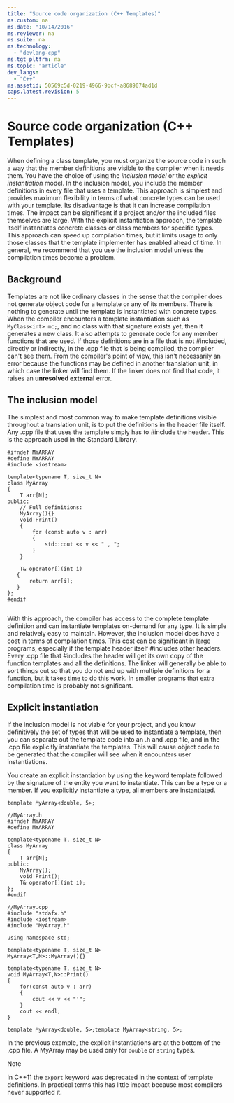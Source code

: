 ```yaml
---
title: "Source code organization (C++ Templates)"
ms.custom: na
ms.date: "10/14/2016"
ms.reviewer: na
ms.suite: na
ms.technology: 
  - "devlang-cpp"
ms.tgt_pltfrm: na
ms.topic: "article"
dev_langs: 
  - "C++"
ms.assetid: 50569c5d-0219-4966-9bcf-a8689074ad1d
caps.latest.revision: 5
---
```

# Source code organization (C++ Templates)
When defining a class template, you must organize the source code in such a way that the member definitions are visible to the compiler when it needs them.   You have the choice of using the *inclusion model* or the *explicit instantiation* model. In the inclusion model, you include  the member definitions in every file that uses a template. This approach is simplest and provides maximum flexibility in terms of what concrete types can be used with your template. Its disadvantage is that it can increase compilation times. The impact can be significant if a project and/or the included files themselves are large. With the explicit instantiation approach, the template itself instantiates concrete classes or class members for specific types.  This approach can speed up compilation times, but it limits usage to only those classes that the template implementer has enabled ahead of time. In general, we recommend that you use the inclusion model  unless the compilation times become a problem.  
  
## Background  
 Templates are not like ordinary classes in the sense that the compiler does not generate object code for a template or any of its members. There is nothing to generate until the template is instantiated with concrete types.    When the compiler encounters a template instantiation such as `MyClass<int> mc;`, and no class with that signature exists yet, then  it generates a new class. It also attempts to generate code for any member functions that are used. If those definitions are in a file that is not #included, directly or indirectly, in the .cpp file that is being compiled, the compiler can't see them.  From the compiler's point of view, this isn't necessarily an error because the functions may be defined in another translation unit, in which case the linker will find them.  If the linker does not find that code, it raises an **unresolved external** error.  
  
## The inclusion model  
 The simplest and most common way to make template definitions visible throughout a translation unit,  is to put the definitions in the header file itself.  Any .cpp file that uses the template simply has to #include the header. This is the approach used in the Standard Library.  
  
```  
#ifndef MYARRAY  
#define MYARRAY  
#include <iostream>  
  
template<typename T, size_t N>  
class MyArray  
{  
    T arr[N];  
public:  
    // Full definitions:  
    MyArray(){}  
    void Print()  
    {  
        for (const auto v : arr)  
        {  
            std::cout << v << " , ";  
        }  
    }  
  
    T& operator[](int i)  
   {  
       return arr[i];  
   }   
};  
#endif  
  
```  
  
 With this approach,  the compiler has access to the complete template definition and can instantiate templates on-demand for any type. It is simple and relatively easy to maintain. However, the inclusion model does have a cost in terms of compilation times.   This cost can be significant in large programs, especially if the template header itself #includes other headers. Every .cpp file that #includes the header will get its own copy of the function templates and all the definitions. The linker will generally be able to sort things out so that you do not end up with multiple definitions for a function, but it takes time to do this work. In smaller programs that extra compilation time is probably not significant.  
  
## Explicit instantiation  
 If the inclusion model is not viable for your project, and you know definitively the set of types that will be used to instantiate a template, then you can separate out the template code into an .h and .cpp file, and in the .cpp file explicitly instantiate the templates. This will cause object code to be generated that the compiler will see when it encounters user instantiations.  
  
 You create an explicit instantiation by using the keyword template followed by the signature of the entity you want to instantiate. This can be a type or a member. If you explicitly instantiate a type, all members are instantiated.  
  
```  
template MyArray<double, 5>;  
```  
  
```  
//MyArray.h  
#ifndef MYARRAY  
#define MYARRAY  
  
template<typename T, size_t N>  
class MyArray  
{  
    T arr[N];  
public:  
    MyArray();  
    void Print();  
    T& operator[](int i);  
};  
#endif  
  
//MyArray.cpp  
#include "stdafx.h"  
#include <iostream>  
#include "MyArray.h"  
  
using namespace std;  
  
template<typename T, size_t N>  
MyArray<T,N>::MyArray(){}  
  
template<typename T, size_t N>  
void MyArray<T,N>::Print()  
{  
    for(const auto v : arr)  
    {  
        cout << v << "'";  
    }  
    cout << endl;  
}  
  
template MyArray<double, 5>;template MyArray<string, 5>;  
```  
  
 In the previous example, the explicit instantiations are at the bottom of the .cpp file. A MyArray may be used only for `double` or `string` types.  
  
> [!NOTE]
>  In C++11 the `export` keyword was deprecated in the context of template definitions. In practical terms this has little impact because most compilers never supported it.